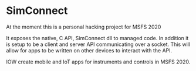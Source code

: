 # SimConnect

At the moment this is a personal hacking project for MSFS 2020

It exposes the native, C API, SimConnect dll to managed code. In addition it is setup to be a client and server API
communicating over a socket.  This will allow for apps to be written on other devices to interact with the API.

IOW create mobile and IoT apps for instruments and controls  in MSFS 2020.
